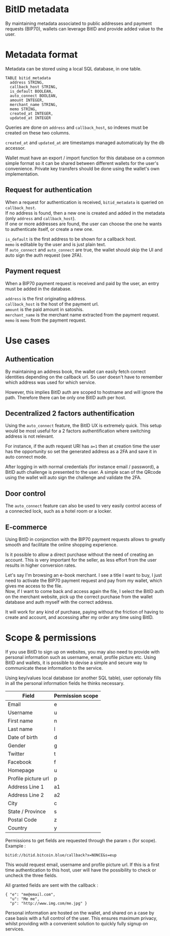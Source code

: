 BitID metadata
=====

By maintaining metadata associated to public addresses and payment requests (BIP70),
wallets can leverage BitID and provide added value to the user.

# Metadata format

Metadata can be stored using a local SQL database, in one table.

````
TABLE bitid_metadata
  address STRING,
  callback_host STRING,
  is_default BOOLEAN,
  auto_connect BOOLEAN,
  amount INTEGER,
  merchant_name STRING,
  memo STRING,
  created_at INTEGER,
  updated_at INTEGER
````

Queries are done on `address` and `callback_host`, so indexes must be created on these two columns.

`created_at` and `updated_at` are timestamps managed automaticaly by the db accessor.

Wallet must have an export / import function for this database on a common simple format so
it can be shared between different wallets for the user's convenience. Private key transfers
should be done using the wallet's own implementation.

## Request for authentication

When a request for authentication is received, `bitid_metadata` is queried on `callback_host`.  
If no address is found, then a new one is created and added in the metadata (only `address` and
`callback_host`).  
If one or more addresses are found, the user can choose the one he wants to authenticate itself,
or create a new one.

`is_default` is the first address to be shown for a callback host.  
`memo` is editable by the user and is just plain text.  
If `auto_connect` and `auto_connect` are true, the wallet should skip the UI and auto sign the
auth request (see 2FA).

## Payment request

When a BIP70 payment request is received and paid by the user, an entry must be added in the database.

`address` is the first originating address.  
`callback_host` is the host of the payment url.  
`amount` is the paid amount in satoshis.  
`merchant_name` is the merchant name extracted from the payment request.  
`memo` is `memo` from the payment request.

# Use cases

## Authentication

By maintaining an address book, the wallet can easily fetch correct identities depending
on the callback url. So user doesn't have to remember which address was used for which
service.

However, this implies BitID auth are scoped to hostname and will ignore the path.
Therefore there can be only one BitID auth per host.

## Decentralized 2 factors authentification

Using the `auto_connect` feature, the BitID UX is extremely quick. This setup would be
most useful for a 2 factors authentification where switching address is not relevant.

For instance, if the auth request URI has `a=1` then at creation time the user has
the opportunity so set the generated address as a 2FA and save it in auto connect mode.

After logging in with normal credentials (for instance email / password), a BitID
auth challenge is presented to the user. A simple scan of the QRcode using the wallet
will auto sign the challenge and validate the 2FA.

## Door control

The `auto_connect` feature can also be used to very easily control access of a connected
lock, such as a hotel room or a locker.

## E-commerce

Using BitID in conjonction with the BIP70 payment requests allows to greatly smooth and
facilitate the online shopping experience.

Is it possible to allow a direct purchase without the need of creating an account. This
is very important for the seller, as less effort from the user results in higher conversion
rates.

Let's say I'm browsing an e-book merchant. I see a title I want to buy, I just need to
activate the BIP70 payment request and pay from my wallet, which gives me access to the
file.  
Now, if I want to come back and access again the file, I select the BitID auth on the
merchant website, pick up the correct purchase from the wallet database and auth myself
with the correct address.

It will work for any kind of purchase, paying without the friction of having to create
and account, and accessing after my order any time using BitID.

# Scope & permissions

If you use BitID to sign up on websites, you may also need to provide with personal 
information such as username, email, profile picture etc. Using BitID and wallets, 
it is possible to devise a simple and secure way to communicate these information to 
the service.

Using key/values local database (or another SQL table), user optionaly fills in all
the personal information fields he thinks necessary.

| Field | Permission scope |
| --- | --- |
| Email | e |
| Username | u |
| First name | n |
| Last name | l |
| Date of birth | d |
| Gender | g |
| Twitter | t |
| Facebook | f |
| Homepage | u |
| Profile picture url | p |
| Address Line 1 | a1 |
| Address Line 2 | a2 |
| City | c |
| State / Province | s |
| Postal Code | z |
| Country | y |

Permissions to get fields are requested through the param `s` (for scope). Example :

```
bitid://bitid.bitcoin.blue/callback?x=NONCE&s=eup
```

This would request email, username and profile picture url. If this is a first time
authentication to this host, user will have the possibility to check or uncheck the
three fields.

All granted fields are sent with the callback :

```
{ "e": "me@email.com",
  "u": "Me me",
  "p": "http://www.img.com/me.jpg" }
```

Personal information are hosted on the wallet, and shared on a case
by case basis with a full control of the user. This ensures maximum privacy, whilst
providing with a convenient solution to quickly fully signup on services.
